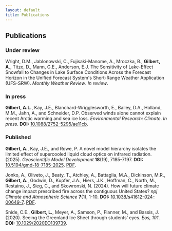 ```yaml
---
layout: default
title: Publications
---
```

## Publications
### Under review

Wright, D.M., Jablonowski, C., Fujisaki-Manome, A., Mroczka, B., **Gilbert, A.**, Titze, D., Mann, G.E., Anderson, E.J. The Sensitivity of Lake-Effect Snowfall to Changes in Lake Surface Conditions Across the Forecast Horizon in the Unified Forecast System's Short-Range Weather Application (UFS-SRW). _Monthly Weather Review_. _In review_.

### In press

**Gilbert, A.L.**, Kay, J.E., Blanchard-Wrigglesworth, E., Bailey, D.A., Holland, M.M., Jahn, A., and Schneider, D.P. Observed winds alone cannot explain recent Arctic warming and sea ice loss. _Environmental Research: Climate_. _In press_. **DOI:** [10.1088/2752-5295/ae11cb](https://doi.org/10.1088/2752-5295/ae11cb). 

### Published
**Gilbert, A.**, Kay, J.E., and Rowe, P. A novel model hierarchy isolates the limited effect of supercooled liquid cloud optics on infrared radiation. (2025). _Geoscientific Model Development_ **18**(19), 7185-7197. **DOI:** [10.5194/gmd-18-7185-2025](https://doi.org/10.5194/gmd-18-7185-2025). [PDF](/assets/pdfs/gmd-18-7185-2025.pdf).

Jonko, A., Oliveto, J., Beaty, T., Atchley, A., Battaglia, M.A., Dickinson, M.R., **Gilbert, A.**, Godwin, D., Kupfer, J.A., Hiers, J.K., Hoffman, C., North, M., Restaino, J., Sieg, C., and Skowronski, N. (2024). How will future climate change impact prescribed fire across the contiguous United States? _npj Climate and Atmospheric Science_ **7**(1), 1-10. **DOI:** [10.1038/s41612-024-00649-7](https://doi.org/10.1038/s41612-024-00649-7). [PDF](/assets/pdfs/s41612-024-00649-7.pdf).

Snide, C.E., **Gilbert, L.**, Meyer, A., Samson, P., Flanner, M., and Bassis, J. (2020). Seeing the Greenland Ice Sheet through students’ eyes. _Eos, 101_. **DOI:** [10.1029/2020EO139739](https://doi.org/10.1029/2020EO139739).
